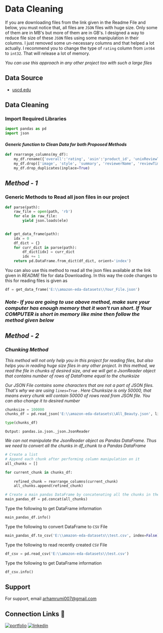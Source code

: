 
# Data Cleaning

If you are downloading files from the link given in the Readme File and below, you must notice that, all files are ```JSON``` files with huge size. Only some of them are in MB's but more of them are in GB's. I designed a way to reduce file size of these ```JSON``` files using some manipulation in their columns. I just removed some un-necessary columns and that helped a lot actually. I recommend you to change the type of ```rating``` column from ```int64``` to ```int32```. That will release a lot of memory.

_You can use this approach in any other project too with such a large files_

## Data Source

 - [uscd.edu](http://deepyeti.ucsd.edu/jianmo/amazon/index.html)
 

  
## Data Cleaning

### Import Required Libraries


```python
import pandas as pd
import json
```

#### _Generic function to Clean Data for both Proposed Methods_


```python
def rearrange_columns(my_df):
    my_df.rename({'overall':'rating', 'asin':'product_id', 'unixReviewTime':'date'}, axis=1, inplace=True)
    my_df.drop(['image', 'style', 'summary', 'reviewerName', 'reviewTime', 'reviewText'], axis=1, inplace=True)
    my_df.drop_duplicates(inplace=True)
```

## _Method - 1_

### Generic Methods to Read all json files in our project


```python
def parse(path):
    raw_file = open(path, 'rb')
    for ele in raw_file:
        yield json.loads(ele)
        

def get_data_frame(path):
    idx = 0
    df_dict = {}
    for curr_dict in parse(path):
        df_dict[idx] = curr_dict
        idx += 1
    return pd.DataFrame.from_dict(df_dict, orient='index')
```

You can also use this method to read all the json files available at the link given in _README_ file for data Downloading.
In this way the code changes to this for reading files is given as


```python
df = get_data_frame('E:\\amazon-eda-datasets\\Your_File.json')
```

### _Note- If you are going to use above method, make sure your computer has enough memory that it won't run short. If Your COMPUTER is short in memory like mine then follow the method given below_



## _Method - 2_

### _Chunking Method_

_This method will not only help you in this project for reading files, but also helps you in reading huge size files in any other project. In this method, we read the file in chunks of desired size, and we will get a JsonReader object that contains number of rows of DataFrame equal to the chunksize_

_Our JSON File contains some characters that are not a part of JSON files. That's why we are using `lines=True` . Here Chunksize is only 50000, that means every chunk will contain 50000 of rows read from JSON file. You can also change it to desired number_


```python
chunksize = 100000
chunks_df = pd.read_json('E:\\amazon-eda-datasets\\All_Beauty.json', lines=True, chunksize=chunksize)
```


```python
type(chunks_df)

```
    Output: pandas.io.json._json.JsonReader



_We can not manipulate the JsonReader object as Pandas DataFrame. Thus we need to convert all the chunks in df_chunk to a Pandas DataFrame_


```python
# Create a list
# Append each chunk after performing column manipulation on it
all_chunks = []

for current_chunk in chunks_df:
    
    refined_chunk = rearrange_columns(current_chunk)
    all_chunks.append(refined_chunk)

# Create a main pandas DataFrame by concatenating all the chunks in the list
main_pandas_df = pd.concat(all_chunks)
```
Type the following to get DataFrame information
```python
main_pandas_df.info()
```
Type the following to convert DataFrame to `CSV` File
```python
main_pandas_df.to_csv('E:\\amazon-eda-datasets\\test.csv', index=False)
```
Type the following to read recently created `CSV` File
```python
df_csv = pd.read_csv('E:\\amazon-eda-datasets\\test.csv')
```
Type the following to get DataFrame information
```python
df_csv.info()
```

  
## Support

For support, email arhamrumi007@gmail.com


  
## Connection Links 🔗
[![portfolio](https://img.shields.io/badge/my_portfolio-000?style=for-the-badge&logo=ko-fi&logoColor=white)](https://arham-rumi.netlify.app/)
[![linkedin](https://img.shields.io/badge/linkedin-0A66C2?style=for-the-badge&logo=linkedin&logoColor=white)](https://www.linkedin.com/in/arham-rumi-94769b180/)
